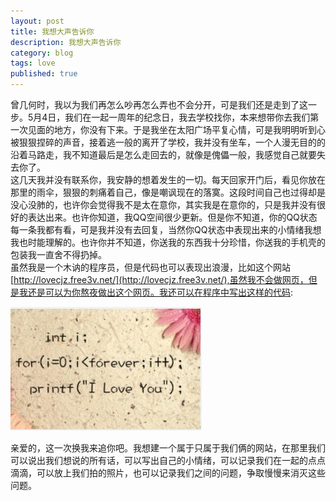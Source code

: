 ```yaml
---
layout: post
title: 我想大声告诉你
description: 我想大声告诉你
category: blog
tags: love
published: true
---
```


曾几何时，我以为我们再怎么吵再怎么弄也不会分开，可是我们还是走到了这一步。5月4日，我们在一起一周年的纪念日，我去学校找你，本来想带你去我们第一次见面的地方，你没有下来。于是我坐在太阳广场平复心情，可是我明明听到心被狠狠捏碎的声音，接着逃一般的离开了学校，我并没有坐车，一个人漫无目的的沿着马路走，我不知道最后是怎么走回去的，就像是傀儡一般，我感觉自己就要失去你了。  
这几天我并没有联系你，我安静的想着发生的一切。每天回家开门后，看见你放在那里的雨伞，狠狠的刺痛着自己，像是嘲讽现在的落寞。这段时间自己也过得却是没心没肺的，也许你会觉得我不是太在意你，其实我是在意你的，只是我并没有很好的表达出来。也许你知道，我QQ空间很少更新。但是你不知道，你的QQ状态每一条我都有看，可是我并没有去回复，当然你QQ状态中表现出来的小情绪我想我也时能理解的。也许你并不知道，你送我的东西我十分珍惜，你送我的手机壳的包装我一直舍不得扔掉。  
虽然我是一个木讷的程序员，但是代码也可以表现出浪漫，比如这个网站[http://lovecjz.free3v.net/](http://lovecjz.free3v.net/),虽然我不会做网页，但是我还是可以为你熬夜做出这个网页。我还可以在程序中写出这样的代码:  

![forever_love](/images/blog-article-images/blog/forever_love.jpg)  

亲爱的，这一次换我来追你吧。我想建一个属于只属于我们俩的网站，在那里我们可以说出我们想说的所有话，可以写出自己的小情绪，可以记录我们在一起的点点滴滴，可以放上我们拍的照片，也可以记录我们之间的问题，争取慢慢来消灭这些问题。

